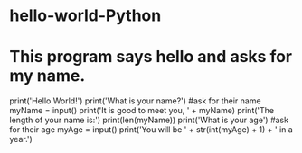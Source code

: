 # hello-world-Python
# This program says hello and asks for my name.
print('Hello World!')
print('What is your name?') #ask for their name
myName = input()
print('It is good to meet you, ' + myName)
print('The length of your name is:')
print(len(myName))
print('What is your age') #ask for their age
myAge = input()
print('You will be ' + str(int(myAge) + 1) + ' in a year.')
